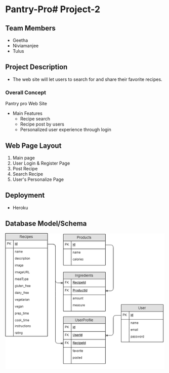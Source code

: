 # Pantry-Pro# Project-2

## Team Members
  * Geetha
  * Niviamanjee
  * Tulus
  

## Project Description
* The web site will let users to search for and share their favorite recipes.

### Overall Concept
Pantry pro Web Site

* Main Features
   * Recipe search
   * Recipe post by users
   * Personalized user experience through login

## Web Page Layout
1. Main page
1. User Login & Register Page
1. Post Recipe
1. Search Recipe
1. User's Personalize Page

## Deployment
* Heroku

## Database Model/Schema
![Database Schema](public/images/models.png)
